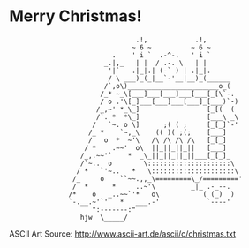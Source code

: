 # Merry Christmas! #

                                    .!,            .!,
                                   ~ 6 ~          ~ 6 ~
                              .    ' i `  .-^-.   ' i `
                            _.|,_   | |  / .-. \   | |
                             '|`   .|_|.| (-` ) | .|_|.
                             / \ ___)_(_|__`-'__|__)_(______
                            /`,o\)_______________________o_(
                           /_* ~_\[___]___[___]___[___[_[\`-.
                           / o .'\[_]___[___]___[___]_[___)`-)
                          /_,~' *_\_]                 [_[(  (
                          /`. *  *\_]                 [___\ _\
                         /   `~. o \]      ;( ( ;     [_[_]`-'
                        /_ *    `~,_\    (( )( ;(;    [___]
                        /   o  *  ~'\   /\ /\ /\ /\   [_[_]
                       / *    .~~'  o\  ||_||_||_||   [___]
                      /_,.~~'`    *  _\_||_||_||_||___[_[_]_
                      /`~..  o        \:::::::::::::::::::::\
                     / *   `'~..   *   \:::::::::::::::::::::\
                    /_     o    ``~~.,,_\=========\_/========='
                    /  *      *     ..~'\         _|_ .-_--.
                   /*    o   _..~~`'*   o\           ( (_)  )
                   `-.__.~'`'   *   ___.-'            `----'
                         ":-------:"
                      hjw  \_____/                          


ASCII Art Source: http://www.ascii-art.de/ascii/c/christmas.txt